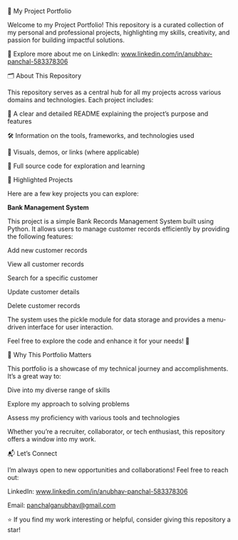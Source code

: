 🚀 My Project Portfolio

Welcome to my Project Portfolio! This repository is a curated collection of my personal and professional projects, highlighting my skills, creativity, and passion for building impactful solutions.

🔗 Explore more about me on LinkedIn:  www.linkedin.com/in/anubhav-panchal-583378306

🗂️ About This Repository

This repository serves as a central hub for all my projects across various domains and technologies. Each project includes:

📄 A clear and detailed README explaining the project’s purpose and features

🛠️ Information on the tools, frameworks, and technologies used

🎨 Visuals, demos, or links (where applicable)

📂 Full source code for exploration and learning

🌟 Highlighted Projects

Here are a few key projects you can explore:

**Bank Management System**

This project is a simple Bank Records Management System built using Python. It allows users to manage customer records efficiently by providing the following features:

Add new customer records

View all customer records

Search for a specific customer

Update customer details

Delete customer records

The system uses the pickle module for data storage and provides a menu-driven interface for user interaction.

Feel free to explore the code and enhance it for your needs! 🚀

💼 Why This Portfolio Matters

This portfolio is a showcase of my technical journey and accomplishments. It’s a great way to:

Dive into my diverse range of skills

Explore my approach to solving problems

Assess my proficiency with various tools and technologies

Whether you’re a recruiter, collaborator, or tech enthusiast, this repository offers a window into my work.


📬 Let’s Connect

I’m always open to new opportunities and collaborations! Feel free to reach out:

LinkedIn: www.linkedin.com/in/anubhav-panchal-583378306

Email: panchalganubhav@gmail.com

⭐ If you find my work interesting or helpful, consider giving this repository a star!

